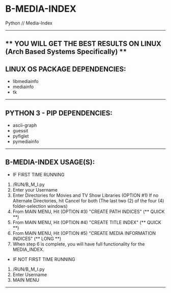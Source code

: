 # B-MEDIA-INDEX
Python // Media-Index

-------------------------------------------------------------------------------------------------
** YOU WILL GET THE BEST RESULTS ON LINUX (Arch Based Systems Specifically) **
-------------------------------------------------------------------------------------------------

LINUX OS PACKAGE DEPENDENCIES:
-------------------------------------------------------------------------------------------------
- libmediainfo
- mediainfo
- tk
-------------------------------------------------------------------------------------------------

PYTHON 3 - PIP DEPENDENCIES:
-------------------------------------------------------------------------------------------------
- ascii-graph
- guessit
- pyfiglet
- pymediainfo
-------------------------------------------------------------------------------------------------

B-MEDIA-INDEX USAGE(S):
-------------------------------------------------------------------------------------------------

* IF FIRST TIME RUNNING

1) /RUN/B_M_I.py
2) Enter your Username
3) Enter Directories for Movies and TV Show Libraries (OPTION #1)
   If no Alternate Directories, hit Cancel for both (The last two (2) of the four (4) folder-selection windows)
4) From MAIN MENU, Hit (OPTION #3) "CREATE PATH INDICES" (** QUICK **)
5) From MAIN MENU, Hit (OPTION #4) "CREATE TITLE INDEX" (** QUICK **)
6) From MAIN MENU, Hit (OPTION #5) "CREATE MEDIA INFORMATION INDICES" (** LONG **)
7) When step 6 is complete, you will have full functionality for the MEDIA_INDEX.

* IF NOT FIRST TIME RUNNING

1) /RUN/B_M_I.py
2) Enter Username
3) MAIN MENU

-------------------------------------------------------------------------------------------------
